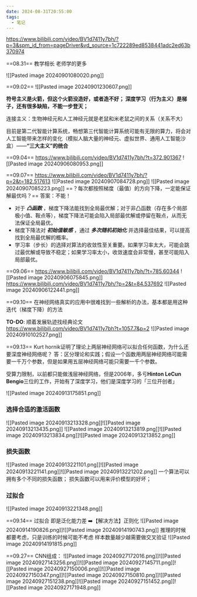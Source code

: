 ```yaml
---
date: 2024-08-31T20:55:00
tags:
  - 笔记
---
```

https://www.bilibili.com/video/BV1d7411y7bh/?p=3&spm_id_from=pageDriver&vd_source=1c722289ed8538441adc2ed63b370974

==08.31==
教学相长 老师学的更多

![[Pasted image 20240901080020.png]]

==09.02==
![[Pasted image 20240901230607.png]]

**符号主义是火箭，但这个火箭没造好，或者造不好；
深度学习（行为主义）是梯子，还有很多缺陷，不能一步登天；**

连接主义：生物神经元和人工神经元就是老鼠和米老鼠之间的关系（关系不大）

目前是第二代智能计算系统，畅想第三代智能计算系统可能有无限的算力，将会对人工智能带来怎样的变化（模拟人脑大量的神经元、虚拟世界、通用人工智能沙盒）——**“三大主义”的统合**

==09.04==
https://www.bilibili.com/video/BV1d7411y7bh/?t=372.901367
![[Pasted image 20240906080953.png]]

==09.07==
 https://www.bilibili.com/video/BV1d7411y7bh/?p=2&t=182.517613
 ![[Pasted image 20240907084728.png]]
  ![[Pasted image 20240907085223.png]]
  ==？每次都按照梯度（最值）的方向下降，一定能保证解最优吗？==
  答案：不能！
  + 对于 ***凸函数*** ，梯度下降法能找到全局最优解；对于非凸函数（存在多个局部极小值、鞍点等），梯度下降法可能会陷入局部最优解或停留在鞍点，从而无法保证全局最优。
  + 梯度下降法对 ***初始值敏感*** ，通过 ***多次随机初始化*** 并选择最佳结果，可以提高找到全局最优解的概率。
  + 学习率（步长）的选择对算法的收敛性至关重要。如果学习率太大，可能会跳过最优解或导致不稳定；如果学习率太小，收敛速度会非常慢，甚至可能陷入局部最优。
  
==09.06==
https://www.bilibili.com/video/BV1d7411y7bh/?t=785.60344
![[Pasted image 20240906075845.png]] 
https://www.bilibili.com/video/BV1d7411y7bh/?p=2&t=84.537692
![[Pasted image 20240906122441.png]]

==09.10==
在神经网络真实的应用中很难找到一些解析的办法，基本都是用这种迭代（梯度下降）的方法

**TO-DO**: 顺着发展轨迹找经典论文
https://www.bilibili.com/video/BV1d7411y7bh?t=1057.7&p=2
![[Pasted image 20240910102527.png]]

==09.13==
Kurt hornik证明了理论上两层神经网络可以拟合任何函数，为什么还要深度神经网络呢？
答：区分理论和实践；假设一个函数用两层神经网络可能需要一千万个参数，但是如果用五层神经网络可能只需要一千个参数。

受算力限制，以前都只能做浅层神经网络，但是2006年，多亏**Hinton LeCun Bengio**三位的工作，开始有了深度学习，他们是深度学习的「三位开创者」

![[Pasted image 20240913175851.png]]
### 选择合适的激活函数
![[Pasted image 20240913213328.png]]![[Pasted image 20240913213435.png]]
![[Pasted image 20240913213819.png]]![[Pasted image 20240913213834.png]]![[Pasted image 20240913213852.png]]
### 损失函数
![[Pasted image 20240913221101.png]]![[Pasted image 20240913221141.png]]![[Pasted image 20240913221202.png]]
一个算法可以拥有多个不同的损失函数；
损失函数可以用来评价模型的好坏；
### 过拟合
![[Pasted image 20240913221348.png]]

==09.14==
过拟合 即是泛化能力差 ➡️【解决方法】正则化
![[Pasted image 20240914190826.png]]![[Pasted image 20240914190743.png]]
推理的时候都要考虑，只是训练的时候可能不考虑
样本数量越少越需要做交叉验证
![[Pasted image 20240914191815.png]]

==09.27==
CNN组成：
![[Pasted image 20240927172016.png]]![[Pasted image 20240927143256.png]]![[Pasted image 20240927145711.png]]![[Pasted image 20240927150006.png]]![[Pasted image 20240927150347.png]]![[Pasted image 20240927150810.png]]![[Pasted image 20240927151238.png]]![[Pasted image 20240927151452.png]]![[Pasted image 20240927171948.png]]

